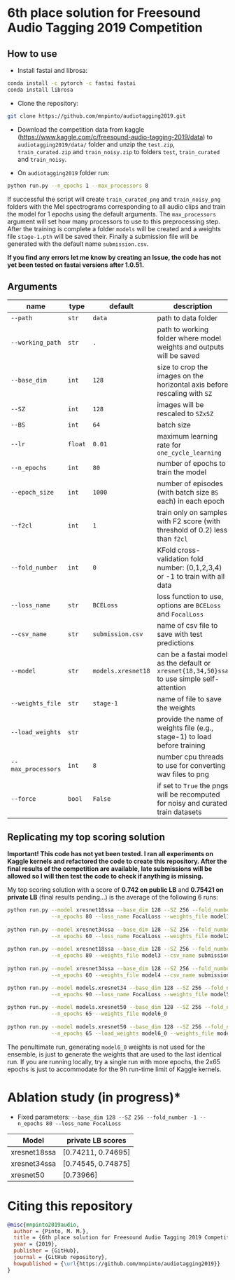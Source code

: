 # 6th place solution for Freesound Audio Tagging 2019 Competition

## How to use 
* Install fastai and librosa:
```bash
conda install -c pytorch -c fastai fastai
conda install librosa
```

* Clone the repository:
```bash
git clone https://github.com/mnpinto/audiotagging2019.git
```

* Download the competition data from kaggle (https://www.kaggle.com/c/freesound-audio-tagging-2019/data) to `audiotagging2019/data/` folder and unzip the `test.zip`, `train_curated.zip` and `train_noisy.zip` to folders `test`, `train_curated` and `train_noisy`. 

* On `audiotagging2019` folder run:
```bash
python run.py --n_epochs 1 --max_processors 8
```
If successful the script will create `train_curated_png` and `train_noisy_png` folders with the Mel spectrograms corresponding to all audio clips and train the model for 1 epochs using the default arguments. The `max_processors` argument will set how many processors to use to this preprocessing step. After the training is complete a folder `models` will be created and a weights file `stage-1.pth` will be saved their. Finally a submission file will be generated with the default name `submission.csv`.

**If you find any errors let me know by creating an Issue, the code has not yet been tested on fastai versions after 1.0.51.**

## Arguments
|name|type|default|description|
|---|---|---|---|
|`--path`|`str`|`data`|path to data folder| 
|`--working_path`|`str`|`.`|path to working folder where model weights and outputs will be saved|
|`--base_dim`|`int`|`128`|size to crop the images on the horizontal axis before rescaling with `SZ`| 
|`--SZ`|`int`|`128`|images will be rescaled to `SZxSZ`| 
|`--BS`|`int`|`64`|batch size| 
|`--lr`|`float`|`0.01`|maximum learning rate for `one_cycle_learning`| 
|`--n_epochs`|`int`|`80`|number of epochs to train the model| 
|`--epoch_size`|`int`|`1000`|number of episodes (with batch size `BS` each) in each epoch| 
|`--f2cl`|`int`|`1`|train only on samples with F2 score (with threshold of 0.2) less than `f2cl`| 
|`--fold_number`|`int`|`0`|KFold cross-validation fold number: (0,1,2,3,4) or -1 to train with all data| 
|`--loss_name`|`str`|`BCELoss`|loss function to use, options are `BCELoss` and `FocalLoss`| 
|`--csv_name`|`str`|`submission.csv`|name of csv file to save with test predictions| 
|`--model`|`str`|`models.xresnet18`|can be a fastai model as the default or `xresnet{18,34,50}ssa` to use simple self-attention| 
|`--weights_file`|`str`|`stage-1`|name of file to save the weights| 
|`--load_weights`|`str`||provide the name of weights file (e.g., stage-1) to load before training| 
|`--max_processors`|`int`|`8`|number cpu threads to use for converting wav files to png| 
|`--force`|`bool`|`False`|if set to `True` the pngs will be recomputed for noisy and curated train datasets| 



## Replicating my top scoring solution
**Important! This code has not yet been tested. I ran all experiments on Kaggle kernels and refactored the code to create this repository. After the final results of the competition are available, late submissions will be allowed so I will then test the code to check if anything is missing.**

My top scoring solution with a score of **0.742 on public LB** and **0.75421 on private LB** (final results pending...) is the average of the following 6 runs:
```bash
python run.py --model xresnet18ssa --base_dim 128 --SZ 256 --fold_number -1 \
              --n_epochs 80 --loss_name FocalLoss --weights_file model1 --csv_name submission1.csv
              
python run.py --model xresnet34ssa --base_dim 128 --SZ 256 --fold_number -1 \
              --n_epochs 60 --loss_name FocalLoss --weights_file model2 --csv_name submission2.csv
              
python run.py --model xresnet18ssa --base_dim 128 --SZ 256 --fold_number -1 \
              --n_epochs 80 --weights_file model3 --csv_name submission3.csv
              
python run.py --model xresnet34ssa --base_dim 128 --SZ 256 --fold_number -1 \
              --n_epochs 60 --weights_file model4 --csv_name submission4.csv

python run.py --model models.xresnet34 --base_dim 128 --SZ 256 --fold_number -1 \
              --n_epochs 90 --loss_name FocalLoss --weights_file model5 --csv_name submission5.csv
              
python run.py --model models.xresnet50 --base_dim 128 --SZ 256 --fold_number -1 \
              --n_epochs 65 --weights_file model6_0
              
python run.py --model models.xresnet50 --base_dim 128 --SZ 256 --fold_number -1 \
              --n_epochs 65 --load_weights model6_0 --weights_file model6 --csv_name submission6.csv             

```
The penultimate run, generating `model6_0` weights is not used for the ensemble, is just to generate the weights that are used to the last identical run. If you are running locally, try a single run with more epochs, the 2x65 epochs is just to accommodate for the 9h run-time limit of Kaggle kernels.

# Ablation study (in progress)*
* Fixed parameters: `--base_dim 128 --SZ 256 --fold_number -1 --n_epochs 80 --loss_name FocalLoss`

|Model | private LB scores |
|---|---|
|xresnet18ssa| [0.74211, 0.74695] |
|xresnet34ssa| [0.74545, 0.74875] |
|xresnet50| [0.73966] |

# Citing this repository
```bibtex
@misc{mnpinto2019audio,
  author = {Pinto, M. M.},
  title = {6th place solution for Freesound Audio Tagging 2019 Competition},
  year = {2019},
  publisher = {GitHub},
  journal = {GitHub repository},
  howpublished = {\url{https://github.com/mnpinto/audiotagging2019}}
}
```
